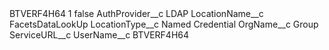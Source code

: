 <?xml version="1.0" encoding="UTF-8"?>
<CustomMetadata xmlns="http://soap.sforce.com/2006/04/metadata" xmlns:xsi="http://www.w3.org/2001/XMLSchema-instance" xmlns:xsd="http://www.w3.org/2001/XMLSchema">
    <label>BTVERF4H64 1</label>
    <protected>false</protected>
    <values>
        <field>AuthProvider__c</field>
        <value xsi:type="xsd:string">LDAP</value>
    </values>
    <values>
        <field>LocationName__c</field>
        <value xsi:type="xsd:string">FacetsDataLookUp</value>
    </values>
    <values>
        <field>LocationType__c</field>
        <value xsi:type="xsd:string">Named Credential</value>
    </values>
    <values>
        <field>OrgName__c</field>
        <value xsi:type="xsd:string">Group</value>
    </values>
    <values>
        <field>ServiceURL__c</field>
        <value xsi:nil="true"/>
    </values>
    <values>
        <field>UserName__c</field>
        <value xsi:type="xsd:string">BTVERF4H64</value>
    </values>
</CustomMetadata>
